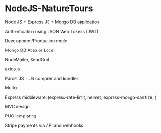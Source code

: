 # NodeJS-NatureTours
Node JS + Express JS + Mongo DB application

Authentication using JSON Web Tokens (JWT)

Development/Production mode

Mongo DB Atlas or Local

NodeMailer, SendGrid

axios js

Parcel JS = JS compiler and bundler

Multer

Express middleware:  (express-rate-limit, helmet, express-mongo-sanitize, )

MVC design

PUG templating

Stripe payments via API and webhooks